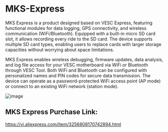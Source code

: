 # MKS-Express
MKS Express is a product designed based on VESC Express, featuring functional modules for data logging, GPS connectivity, and wireless communication (WiFi/Bluetooth). Equipped with a built-in micro SD card slot, it allows recording every ride to the SD card. The device supports multiple SD card types, enabling users to replace cards with larger storage capacities without worrying about space limitations.

MKS Express enables wireless debugging, firmware updates, data analysis, and log file access for your VESC motherboard via WiFi or Bluetooth through VESC Tool. Both WiFi and Bluetooth can be configured with personalized names and PIN codes for secure data transmission. The device can operate as a password-protected WiFi access point (AP mode) or connect to an existing WiFi network (station mode).

![image](https://github.com/user-attachments/assets/1e4a46f2-8d04-4b30-a9b3-75f2e8ff3fac)

## MKS Express Purchase Link:
https://vi.aliexpress.com/item/3256808170742894.html

